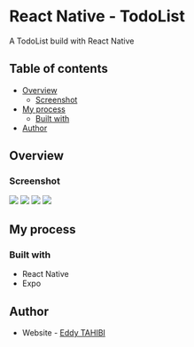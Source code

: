 # React Native - TodoList

A TodoList build with React Native

## Table of contents

- [Overview](#overview)
  - [Screenshot](#screenshot)
- [My process](#my-process)
  - [Built with](#built-with)
- [Author](#author)

## Overview

### Screenshot

![](./screenshot.png)
![](./screenshot2.png)
![](./screenshot3.png)
![](./screenshot4.png)


## My process

### Built with

- React Native
- Expo

## Author

- Website - [Eddy TAHIBI](https://www.eddytahibi.fr)
